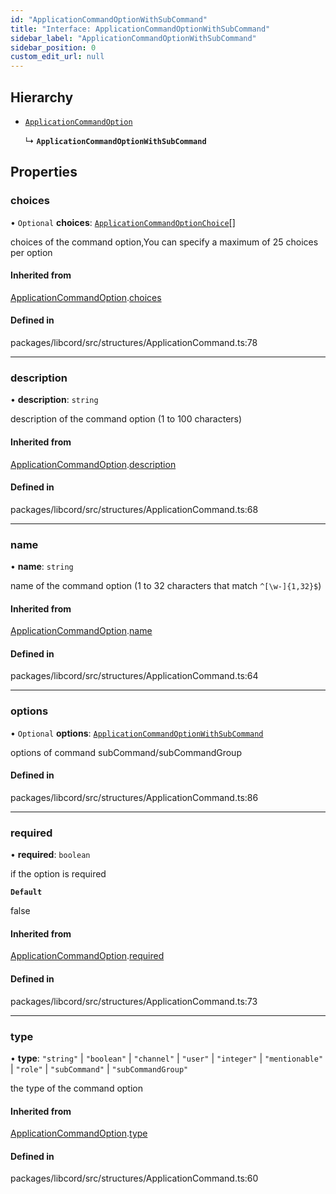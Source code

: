 ```yaml
---
id: "ApplicationCommandOptionWithSubCommand"
title: "Interface: ApplicationCommandOptionWithSubCommand"
sidebar_label: "ApplicationCommandOptionWithSubCommand"
sidebar_position: 0
custom_edit_url: null
---
```


## Hierarchy

- [`ApplicationCommandOption`](ApplicationCommandOption.md)

  ↳ **`ApplicationCommandOptionWithSubCommand`**

## Properties

### choices

• `Optional` **choices**: [`ApplicationCommandOptionChoice`](ApplicationCommandOptionChoice.md)[]

choices of the command option,You can specify a maximum of 25 choices per option

#### Inherited from

[ApplicationCommandOption](ApplicationCommandOption.md).[choices](ApplicationCommandOption.md#choices)

#### Defined in

packages/libcord/src/structures/ApplicationCommand.ts:78

___

### description

• **description**: `string`

description of the command option (1 to 100 characters)

#### Inherited from

[ApplicationCommandOption](ApplicationCommandOption.md).[description](ApplicationCommandOption.md#description)

#### Defined in

packages/libcord/src/structures/ApplicationCommand.ts:68

___

### name

• **name**: `string`

name of the command option (1 to 32 characters that match `^[\w-]{1,32}$`)

#### Inherited from

[ApplicationCommandOption](ApplicationCommandOption.md).[name](ApplicationCommandOption.md#name)

#### Defined in

packages/libcord/src/structures/ApplicationCommand.ts:64

___

### options

• `Optional` **options**: [`ApplicationCommandOptionWithSubCommand`](ApplicationCommandOptionWithSubCommand.md)

options of command subCommand/subCommandGroup

#### Defined in

packages/libcord/src/structures/ApplicationCommand.ts:86

___

### required

• **required**: `boolean`

if the option is required

**`Default`**

false

#### Inherited from

[ApplicationCommandOption](ApplicationCommandOption.md).[required](ApplicationCommandOption.md#required)

#### Defined in

packages/libcord/src/structures/ApplicationCommand.ts:73

___

### type

• **type**: ``"string"`` \| ``"boolean"`` \| ``"channel"`` \| ``"user"`` \| ``"integer"`` \| ``"mentionable"`` \| ``"role"`` \| ``"subCommand"`` \| ``"subCommandGroup"``

the type of the command option

#### Inherited from

[ApplicationCommandOption](ApplicationCommandOption.md).[type](ApplicationCommandOption.md#type)

#### Defined in

packages/libcord/src/structures/ApplicationCommand.ts:60

